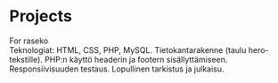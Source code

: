 # Projects
For raseko<br>
Teknologiat: HTML, CSS, PHP, MySQL.
Tietokantarakenne (taulu hero-tekstille).
PHP:n käyttö headerin ja footern sisällyttämiseen.
Responsiivisuuden testaus.
Lopullinen tarkistus ja julkaisu.
